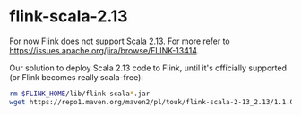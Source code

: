 # flink-scala-2.13

For now Flink does not support Scala 2.13. For more refer to <https://issues.apache.org/jira/browse/FLINK-13414>.

Our solution to deploy Scala 2.13 code to Flink, until it's officially supported (or Flink becomes really scala-free):

```bash
rm $FLINK_HOME/lib/flink-scala*.jar
wget https://repo1.maven.org/maven2/pl/touk/flink-scala-2-13_2.13/1.1.0/flink-scala-2-13_2.13-1.1.0-assembly.jar -O $FLINK_HOME/lib/flink-scala-2-13_2.13-1.1.0-assembly.jar
```
